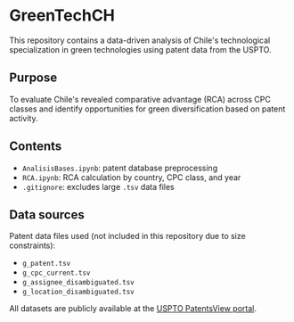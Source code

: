 ﻿# GreenTechCH

This repository contains a data-driven analysis of Chile's technological specialization in green technologies using patent data from the USPTO.

## Purpose

To evaluate Chile's revealed comparative advantage (RCA) across CPC classes and identify opportunities for green diversification based on patent activity.

## Contents

- `AnalisisBases.ipynb`: patent database preprocessing
- `RCA.ipynb`: RCA calculation by country, CPC class, and year
- `.gitignore`: excludes large `.tsv` data files

## Data sources

Patent data files used (not included in this repository due to size constraints):

- `g_patent.tsv`
- `g_cpc_current.tsv`
- `g_assignee_disambiguated.tsv`
- `g_location_disambiguated.tsv`

All datasets are publicly available at the [USPTO PatentsView portal](https://patentsview.org/download/data-download-tables).
